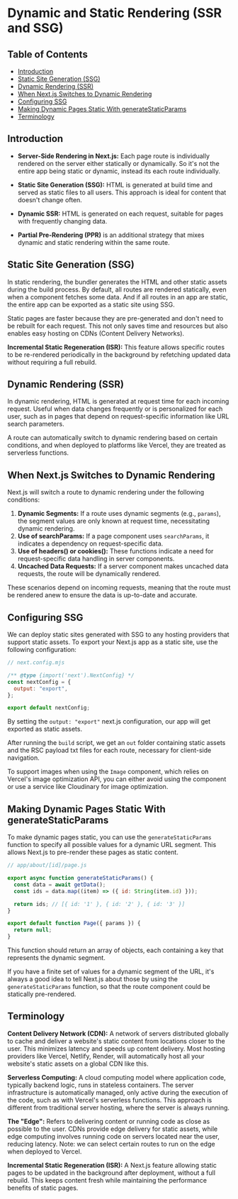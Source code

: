 # Dynamic and Static Rendering (SSR and SSG)

## Table of Contents

- [Introduction](#introduction)
- [Static Site Generation (SSG)](#static-site-generation-ssg)
- [Dynamic Rendering (SSR)](#dynamic-rendering-ssr)
- [When Next.js Switches to Dynamic Rendering](#when-nextjs-switches-to-dynamic-rendering)
- [Configuring SSG](#configuring-ssg)
- [Making Dynamic Pages Static With generateStaticParams](#making-dynamic-pages-static-with-generatestaticparams)
- [Terminology](#terminology)

## Introduction

- **Server-Side Rendering in Next.js:** Each page route is individually rendered on the server either statically or dynamically. So it's not the entire app being static or dynamic, instead its each route individually.

- **Static Site Generation (SSG):** HTML is generated at build time and served as static files to all users. This approach is ideal for content that doesn't change often.

- **Dynamic SSR:** HTML is generated on each request, suitable for pages with frequently changing data.

- **Partial Pre-Rendering (PPR)** is an additional strategy that mixes dynamic and static rendering within the same route.

## Static Site Generation (SSG)

In static rendering, the bundler generates the HTML and other static assets during the build process. By default, all routes are rendered statically, even when a component fetches some data. And if all routes in an app are static, the entire app can be exported as a static site using SSG.

Static pages are faster because they are pre-generated and don't need to be rebuilt for each request. This not only saves time and resources but also enables easy hosting on CDNs (Content Delivery Networks).

**Incremental Static Regeneration (ISR):** This feature allows specific routes to be re-rendered periodically in the background by refetching updated data without requiring a full rebuild.

## Dynamic Rendering (SSR)

In dynamic rendering, HTML is generated at request time for each incoming request. Useful when data changes frequently or is personalized for each user, such as in pages that depend on request-specific information like URL search parameters.

A route can automatically switch to dynamic rendering based on certain conditions, and when deployed to platforms like Vercel, they are treated as serverless functions.

## When Next.js Switches to Dynamic Rendering

Next.js will switch a route to dynamic rendering under the following conditions:

1. **Dynamic Segments:** If a route uses dynamic segments (e.g., `params`), the segment values are only known at request time, necessitating dynamic rendering.
2. **Use of searchParams:** If a page component uses `searchParams`, it indicates a dependency on request-specific data.
3. **Use of headers() or cookies():** These functions indicate a need for request-specific data handling in server components.
4. **Uncached Data Requests:** If a server component makes uncached data requests, the route will be dynamically rendered.

These scenarios depend on incoming requests, meaning that the route must be rendered anew to ensure the data is up-to-date and accurate.

## Configuring SSG

We can deploy static sites generated with SSG to any hosting providers that support static assets. To export your Next.js app as a static site, use the following configuration:

```mjs
// next.config.mjs

/** @type {import('next').NextConfig} */
const nextConfig = {
  output: "export",
};

export default nextConfig;
```

By setting the `output: "export"` next.js configuration, our app will get exported as static assets.

After running the `build` script, we get an `out` folder containing static assets and the RSC payload txt files for each route, necessary for client-side navigation.

To support images when using the `Image` component, which relies on Vercel's image optimization API, you can either avoid using the component or use a service like Cloudinary for image optimization.

## Making Dynamic Pages Static With generateStaticParams

To make dynamic pages static, you can use the `generateStaticParams` function to specify all possible values for a dynamic URL segment. This allows Next.js to pre-render these pages as static content.

```jsx
// app/about/[id]/page.js

export async function generateStaticParams() {
  const data = await getData();
  const ids = data.map((item) => ({ id: String(item.id) }));

  return ids; // [{ id: '1' }, { id: '2' }, { id: '3' }]
}

export default function Page({ params }) {
  return null;
}
```

This function should return an array of objects, each containing a key that represents the dynamic segment.

If you have a finite set of values for a dynamic segment of the URL, it's always a good idea to tell Next.js about those by using the `generateStaticParams` function, so that the route component could be statically pre-rendered.

## Terminology

**Content Delivery Network (CDN):** A network of servers distributed globally to cache and deliver a website's static content from locations closer to the user. This minimizes latency and speeds up content delivery. Most hosting providers like Vercel, Netlify, Render, will automatically host all your website's static assets on a global CDN like this.

**Serverless Computing:** A cloud computing model where application code, typically backend logic, runs in stateless containers. The server infrastructure is automatically managed, only active during the execution of the code, such as with Vercel's serverless functions. This approach is different from traditional server hosting, where the server is always running.

**The "Edge":** Refers to delivering content or running code as close as possible to the user. CDNs provide edge delivery for static assets, while edge computing involves running code on servers located near the user, reducing latency. Note: we can select certain routes to run on the edge when deployed to Vercel.

**Incremental Static Regeneration (ISR):** A Next.js feature allowing static pages to be updated in the background after deployment, without a full rebuild. This keeps content fresh while maintaining the performance benefits of static pages.
